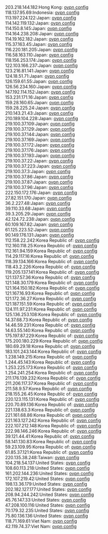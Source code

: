 203.218.144.182:Hong Kong: [ovpn config](vpn/203_218_144_182.ovpn)  
118.137.95.69:Indonesia: [ovpn config](vpn/118_137_95_69.ovpn)  
113.197.224.122:Japan: [ovpn config](vpn/113_197_224_122.ovpn)  
114.142.119.132:Japan: [ovpn config](vpn/114_142_119_132.ovpn)  
114.150.8.145:Japan: [ovpn config](vpn/114_150_8_145.ovpn)  
114.164.238.208:Japan: [ovpn config](vpn/114_164_238_208.ovpn)  
114.19.162.182:Japan: [ovpn config](vpn/114_19_162_182.ovpn)  
115.37.163.45:Japan: [ovpn config](vpn/115_37_163_45.ovpn)  
116.220.181.205:Japan: [ovpn config](vpn/116_220_181_205.ovpn)  
116.58.163.110:Japan: [ovpn config](vpn/116_58_163_110.ovpn)  
118.156.253.174:Japan: [ovpn config](vpn/118_156_253_174.ovpn)  
122.103.166.237:Japan: [ovpn config](vpn/122_103_166_237.ovpn)  
123.216.81.141:Japan: [ovpn config](vpn/123_216_81_141.ovpn)  
124.18.51.71:Japan: [ovpn config](vpn/124_18_51_71.ovpn)  
126.159.61.55:Japan: [ovpn config](vpn/126_159_61_55.ovpn)  
126.56.234.160:Japan: [ovpn config](vpn/126_56_234_160.ovpn)  
147.192.114.152:Japan: [ovpn config](vpn/147_192_114_152.ovpn)  
153.231.171.16:Japan: [ovpn config](vpn/153_231_171_16.ovpn)  
159.28.160.65:Japan: [ovpn config](vpn/159_28_160_65.ovpn)  
159.28.225.24:Japan: [ovpn config](vpn/159_28_225_24.ovpn)  
210.143.21.43:Japan: [ovpn config](vpn/210_143_21_43.ovpn)  
210.189.104.228:Japan: [ovpn config](vpn/210_189_104_228.ovpn)  
219.100.37.109:Japan: [ovpn config](vpn/219_100_37_109.ovpn)  
219.100.37.129:Japan: [ovpn config](vpn/219_100_37_129.ovpn)  
219.100.37.144:Japan: [ovpn config](vpn/219_100_37_144.ovpn)  
219.100.37.169:Japan: [ovpn config](vpn/219_100_37_169.ovpn)  
219.100.37.172:Japan: [ovpn config](vpn/219_100_37_172.ovpn)  
219.100.37.176:Japan: [ovpn config](vpn/219_100_37_176.ovpn)  
219.100.37.193:Japan: [ovpn config](vpn/219_100_37_193.ovpn)  
219.100.37.22:Japan: [ovpn config](vpn/219_100_37_22.ovpn)  
219.100.37.223:Japan: [ovpn config](vpn/219_100_37_223.ovpn)  
219.100.37.3:Japan: [ovpn config](vpn/219_100_37_3.ovpn)  
219.100.37.86:Japan: [ovpn config](vpn/219_100_37_86.ovpn)  
219.100.37.87:Japan: [ovpn config](vpn/219_100_37_87.ovpn)  
219.100.37.96:Japan: [ovpn config](vpn/219_100_37_96.ovpn)  
222.150.172.176:Japan: [ovpn config](vpn/222_150_172_176.ovpn)  
27.82.151.170:Japan: [ovpn config](vpn/27_82_151_170.ovpn)  
36.2.227.48:Japan: [ovpn config](vpn/36_2_227_48.ovpn)  
39.110.33.68:Japan: [ovpn config](vpn/39_110_33_68.ovpn)  
39.3.205.29:Japan: [ovpn config](vpn/39_3_205_29.ovpn)  
42.124.72.238:Japan: [ovpn config](vpn/42_124_72_238.ovpn)  
60.109.167.82:Japan: [ovpn config](vpn/60_109_167_82.ovpn)  
61.125.223.52:Japan: [ovpn config](vpn/61_125_223_52.ovpn)  
90.149.176.131:Japan: [ovpn config](vpn/90_149_176_131.ovpn)  
112.158.22.242:Korea Republic of: [ovpn config](vpn/112_158_22_242.ovpn)  
112.160.118.25:Korea Republic of: [ovpn config](vpn/112_160_118_25.ovpn)  
112.161.94.159:Korea Republic of: [ovpn config](vpn/112_161_94_159.ovpn)  
114.29.117.16:Korea Republic of: [ovpn config](vpn/114_29_117_16.ovpn)  
118.39.134.166:Korea Republic of: [ovpn config](vpn/118_39_134_166.ovpn)  
118.43.2.226:Korea Republic of: [ovpn config](vpn/118_43_2_226.ovpn)  
119.205.137.141:Korea Republic of: [ovpn config](vpn/119_205_137_141.ovpn)  
121.137.57.36:Korea Republic of: [ovpn config](vpn/121_137_57_36.ovpn)  
121.148.30.179:Korea Republic of: [ovpn config](vpn/121_148_30_179.ovpn)  
121.164.150.182:Korea Republic of: [ovpn config](vpn/121_164_150_182.ovpn)  
121.167.16.93:Korea Republic of: [ovpn config](vpn/121_167_16_93.ovpn)  
121.172.36.27:Korea Republic of: [ovpn config](vpn/121_172_36_27.ovpn)  
121.187.151.59:Korea Republic of: [ovpn config](vpn/121_187_151_59.ovpn)  
124.111.97.231:Korea Republic of: [ovpn config](vpn/124_111_97_231.ovpn)  
125.136.253.108:Korea Republic of: [ovpn config](vpn/125_136_253_108.ovpn)  
14.37.68.73:Korea Republic of: [ovpn config](vpn/14_37_68_73.ovpn)  
14.46.59.231:Korea Republic of: [ovpn config](vpn/14_46_59_231.ovpn)  
14.63.55.140:Korea Republic of: [ovpn config](vpn/14_63_55_140.ovpn)  
175.197.87.229:Korea Republic of: [ovpn config](vpn/175_197_87_229.ovpn)  
175.200.180.229:Korea Republic of: [ovpn config](vpn/175_200_180_229.ovpn)  
180.69.29.18:Korea Republic of: [ovpn config](vpn/180_69_29_18.ovpn)  
183.101.243.144:Korea Republic of: [ovpn config](vpn/183_101_243_144.ovpn)  
1.238.149.215:Korea Republic of: [ovpn config](vpn/1_238_149_215.ovpn)  
1.244.45.143:Korea Republic of: [ovpn config](vpn/1_244_45_143.ovpn)  
1.253.225.173:Korea Republic of: [ovpn config](vpn/1_253_225_173.ovpn)  
1.254.241.254:Korea Republic of: [ovpn config](vpn/1_254_241_254.ovpn)  
211.176.139.232:Korea Republic of: [ovpn config](vpn/211_176_139_232.ovpn)  
211.206.117.37:Korea Republic of: [ovpn config](vpn/211_206_117_37.ovpn)  
211.58.9.57:Korea Republic of: [ovpn config](vpn/211_58_9_57.ovpn)  
218.155.26.45:Korea Republic of: [ovpn config](vpn/218_155_26_45.ovpn)  
220.123.115.131:Korea Republic of: [ovpn config](vpn/220_123_115_131.ovpn)  
220.70.89.136:Korea Republic of: [ovpn config](vpn/220_70_89_136.ovpn)  
221.138.63.3:Korea Republic of: [ovpn config](vpn/221_138_63_3.ovpn)  
221.161.68.86:Korea Republic of: [ovpn config](vpn/221_161_68_86.ovpn)  
221.163.127.242:Korea Republic of: [ovpn config](vpn/221_163_127_242.ovpn)  
222.107.212.148:Korea Republic of: [ovpn config](vpn/222_107_212_148.ovpn)  
222.98.146.246:Korea Republic of: [ovpn config](vpn/222_98_146_246.ovpn)  
39.121.44.41:Korea Republic of: [ovpn config](vpn/39_121_44_41.ovpn)  
58.141.130.83:Korea Republic of: [ovpn config](vpn/58_141_130_83.ovpn)  
59.23.109.95:Korea Republic of: [ovpn config](vpn/59_23_109_95.ovpn)  
61.85.37.121:Korea Republic of: [ovpn config](vpn/61_85_37_121.ovpn)  
220.135.38.248:Taiwan: [ovpn config](vpn/220_135_38_248.ovpn)  
104.218.54.137:United States: [ovpn config](vpn/104_218_54_137.ovpn)  
108.60.113.218:United States: [ovpn config](vpn/108_60_113_218.ovpn)  
161.202.144.236:United States: [ovpn config](vpn/161_202_144_236.ovpn)  
172.107.219.42:United States: [ovpn config](vpn/172_107_219_42.ovpn)  
198.13.36.179:United States: [ovpn config](vpn/198_13_36_179.ovpn)  
202.182.127.177:United States: [ovpn config](vpn/202_182_127_177.ovpn)  
208.94.244.242:United States: [ovpn config](vpn/208_94_244_242.ovpn)  
45.76.147.33:United States: [ovpn config](vpn/45_76_147_33.ovpn)  
47.208.100.116:United States: [ovpn config](vpn/47_208_100_116.ovpn)  
70.179.32.235:United States: [ovpn config](vpn/70_179_32_235.ovpn)  
75.80.136.136:United States: [ovpn config](vpn/75_80_136_136.ovpn)  
118.71.169.61:Viet Nam: [ovpn config](vpn/118_71_169_61.ovpn)  
42.119.74.37:Viet Nam: [ovpn config](vpn/42_119_74_37.ovpn)  
